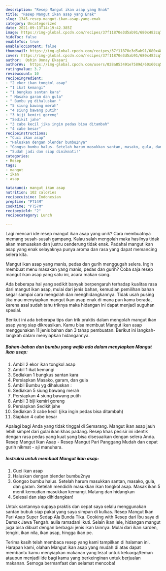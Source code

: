 ```yaml
---
description: "Resep Mangut ikan asap yang Enak"
title: "Resep Mangut ikan asap yang Enak"
slug: 1345-resep-mangut-ikan-asap-yang-enak
category: Uncategorized
date: 2021-09-13T14:19:42.385Z
image: https://img-global.cpcdn.com/recipes/37f11870e3d5ab91/680x482cq70/mangut-ikan-asap-foto-resep-utama.jpg
hideToc: false
enableToc: true
enableTocContent: false
thumbnail: https://img-global.cpcdn.com/recipes/37f11870e3d5ab91/680x482cq70/mangut-ikan-asap-foto-resep-utama.jpg
cover: https://img-global.cpcdn.com/recipes/37f11870e3d5ab91/680x482cq70/mangut-ikan-asap-foto-resep-utama.jpg
author:  Oshin Onnay Ekasari
authorAv:  https://img-global.cpcdn.com/users/028a853491e7589d/60x60cq50/avatar.jpg
ratingvalue: 3.7
reviewcount: 10
recipeingredient:
- "2 ekor ikan tongkol asap"
- "1 ikat kemangi"
- "1 bungkus santan kara"
- " Masako garam dan gula"
- " Bumbu yg dihaluskan "
- "5 siung bawang merah"
- "4 siung bawang putih"
- "3 biji kemiri goreng"
- "Sedikit jahe"
- "3 cabe kecil jika ingin pedas bisa ditambah"
- "4 cabe besar"
recipeinstructions:
- "Cuci ikan asap"
- "Haluskan dengan blender bumbu2nya"
- "Gongso bumbu halus. Setelah harum masukkan santan, masako, gula, dan garam. Setelah mendidih masukkan ikan tongkol asap. Masak ikan 5 menit kemudian masukkan kemangi. Matang dan hidangkan"
- "Sudah jadi dan siap dinikmati!"
categories:
- Resep
tags:
- mangut
- ikan
- asap

katakunci: mangut ikan asap 
nutrition: 102 calories
recipecuisine: Indonesian
preptime: "PT14M"
cooktime: "PT57M"
recipeyield: "2"
recipecategory: Lunch

---
```



Lagi mencari ide resep mangut ikan asap yang unik? Cara membuatnya memang susah-susah gampang. Kalau salah mengolah maka hasilnya tidak akan memuaskan dan justru cenderung tidak enak. Padahal mangut ikan asap yang enak selayaknya punya aroma dan rasa yang dapat memancing selera kita.


Mangut ikan asap yang manis, pedas dan gurih menggugah selera. Ingin membuat menu masakan yang manis, pedas dan gurih? Coba saja resep mangut ikan asap yang satu ini, acara makan siang.

Ada beberapa hal yang sedikit banyak berpengaruh terhadap kualitas rasa dari mangut ikan asap, mulai dari jenis bahan, kemudian pemilihan bahan segar sampai cara mengolah dan menghidangkannya. Tidak usah pusing jika mau menyiapkan mangut ikan asap enak di mana pun kamu berada, karena asal sudah tahu triknya maka hidangan ini dapat menjadi suguhan spesial.


Berikut ini ada beberapa tips dan trik praktis dalam mengolah mangut ikan asap yang siap dikreasikan. Kamu bisa membuat Mangut ikan asap menggunakan 11 jenis bahan dan 3 tahap pembuatan. Berikut ini langkah-langkah dalam menyiapkan hidangannya.

<!--inarticleads1-->

##### Bahan-bahan dan bumbu yang wajib ada dalam menyiapkan Mangut ikan asap:

1. Ambil 2 ekor ikan tongkol asap
1. Ambil 1 ikat kemangi
1. Sediakan 1 bungkus santan kara
1. Persiapkan  Masako, garam, dan gula
1. Ambil  Bumbu yg dihaluskan :
1. Sediakan 5 siung bawang merah
1. Persiapkan 4 siung bawang putih
1. Ambil 3 biji kemiri goreng
1. Persiapkan Sedikit jahe
1. Sediakan 3 cabe kecil (jika ingin pedas bisa ditambah)
1. Siapkan 4 cabe besar


Apalagi bagi Anda yang tidak tinggal di Semarang. Mangut ikan asap jauh lebih simpel dari gulai ikan khas padang. Resep khas pesisir ini identik dengan rasa pedas yang kuat yang bisa disesuaikan dengan selera Anda. Resep Mangut Ikan Asap - Resep Mangut Pari Panggang Mudah dan cepat gurih nikmat - aji manuhara. 

<!--inarticleads2-->

##### Instruksi untuk membuat Mangut ikan asap:

1. Cuci ikan asap
1. Haluskan dengan blender bumbu2nya
1. Gongso bumbu halus. Setelah harum masukkan santan, masako, gula, dan garam. Setelah mendidih masukkan ikan tongkol asap. Masak ikan 5 menit kemudian masukkan kemangi. Matang dan hidangkan
1. Selesai dan siap dihidangkan!

Untuk santannya supaya praktis dan cepat saya selalu menggunakan santan bubuk siap pakai yang saya simpan di kulkas. Resep Mangut Ikan Pari Asap Super Sedap Ala Bunda Tika. Cooking with Resep dari Ibu saya di Demak Jawa Tengah. aulia ramadani Ikuti. Selain ikan lele, hidangan mangut juga bisa dibuat dengan berbagai jenis ikan lainnya. Mulai dari ikan sarden, tengiri, ikan nila, ikan asap, hingga ikan pe. 

Terima kasih telah membaca resep yang kami tampilkan di halaman ini. Harapan kami, olahan Mangut ikan asap yang mudah di atas dapat membantu kamu menyiapkan makanan yang lezat untuk keluarga/teman ataupun menjadi ide bagi kamu yang berkeinginan untuk berjualan makanan. Semoga bermanfaat dan selamat mencoba!
